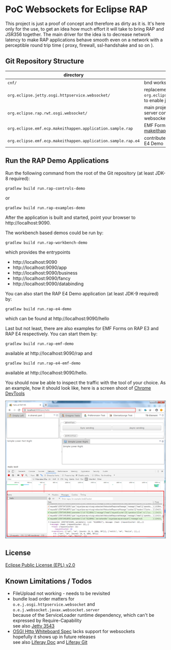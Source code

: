 PoC Websockets for Eclipse RAP
=================================================

This project is just a proof of concept and therefore as dirty as it is. It's here only for the use, to get an idea how much effort it will take to bring RAP and JSR356 together.
The main driver for the idea is to decrease network latency to make RAP applications behave smooth even on a network with a perceptible round trip time ( proxy, firewall, ssl-handshake and so on ).  

Git Repository Structure
------------------------



| directory   | content                                                     |
|-------------|-------------------------------------------------------------|
| `cnf/`  | bnd workspace                                         |
| `org.eclipse.jetty.osgi.httpservice.websocket/`    | replacement for `org.eclipse.jetty.osgi.httpservice` to enable jsr356 websockets                                       
| `org.eclipse.rap.rwt.osgi.websocket/`   | main project to wrap the client-server communication within a websocket|
|`org.eclipse.emf.ecp.makeithappen.application.sample.rap`|EMF Forms RAP example [makeithappen][13]
|`org.eclipse.emf.ecp.makeithappen.application.sample.rap.e4`|contributes a EMF Forms Part to RAP E4 Demo


Run the RAP Demo Applications
--------------------

Run the following command from the root of the Git repository (at least JDK-8 required):

    gradlew build run.rap-controls-demo

or

    gradlew build run.rap-examples-demo

After the application is built and started, point your browser to http://localhost:9090.

The workbench based demos could be run by:

    gradlew build run.rap-workbench-demo

which provides the entrypoints
- http://localhost:9090
- http://localhost:9090/app
- http://localhost:9090/business
- http://localhost:9090/fancy
- http://localhost:9090/databinding


You can also start the RAP E4 Demo application (at least JDK-9 required) by:

    gradlew build run.rap-e4-demo

which can be found at http://localhost:9090/hello

Last but not least, there are also examples for EMF Forms on RAP E3 and RAP E4 respectively. You can start them by:

    gradlew build run.rap-emf-demo

available at  http://localhost:9090/rap
and

    gradlew build run.rap-e4-emf-demo

available at  http://localhost:9090/hello.

You should now be able to inspect the traffic with the tool of your choice.
As an example, how it should look like, here is a screen shoot of [Chrome DevTools][5]  

![Chrome Debug View](chrome-dbg.png)


License
-------

[Eclipse Public License (EPL) v2.0][6]


Known Limitations / Todos
-------
- FileUpload not working - needs to be revisited
- bundle load order matters for<br>
`o.e.j.osgi.httpservice.websocket` and `o.e.j.websocket.javax.websocket.server`<br/>because of the ServiceLoader runtime dependency, which can't be expressed by Require-Capability<br/>see also [Jetty 3543][9]
- [OSGI Http Whiteboard Spec][10] lacks support for websockets<br/>hopefully it shows up in future releases<br/>see also [Liferay Doc][11] and [Liferay Git][12]   


[1]: http://eclipse.org/rap
[2]: https://github.com/eclipse/rap/tree/master/examples/org.eclipse.rap.e4.demo
[3]: https://bugs.eclipse.org/bugs/show_bug.cgi?id=547896
[4]: http://localhost:9090/poc/hello
[5]: https://developers.google.com/web/tools/chrome-devtools/
[6]: https://www.eclipse.org/legal/epl-2.0/
[7]: https://bugs.eclipse.org/bugs/show_bug.cgi?id=547895
[8]: https://www.eclipse.org/rap/demos/
[9]: https://github.com/eclipse/jetty.project/issues/3543
[10]: https://osgi.org/specification/osgi.cmpn/7.0.0/service.http.whiteboard.html
[11]: https://dev.liferay.com/de/develop/tutorials/-/knowledge_base/7-0/liferay-websocket-whiteboard
[12]: https://github.com/liferay/liferay-portal/tree/master/modules/apps/websocket
[13]: https://eclipsesource.com/blogs/tutorials/getting-started-with-emf-forms/
